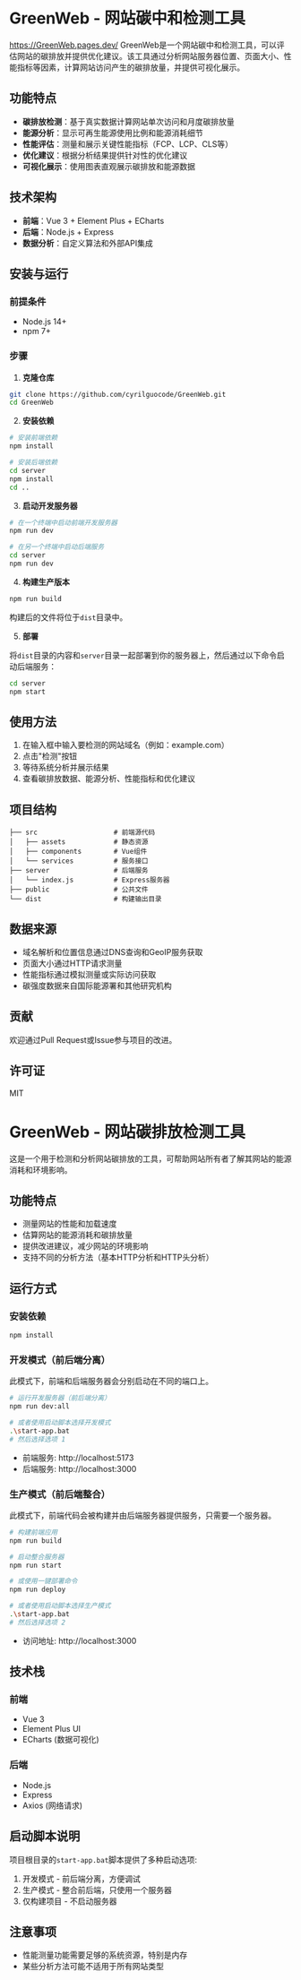 # GreenWeb - 网站碳中和检测工具
https://GreenWeb.pages.dev/
GreenWeb是一个网站碳中和检测工具，可以评估网站的碳排放并提供优化建议。该工具通过分析网站服务器位置、页面大小、性能指标等因素，计算网站访问产生的碳排放量，并提供可视化展示。

## 功能特点

- **碳排放检测**：基于真实数据计算网站单次访问和月度碳排放量
- **能源分析**：显示可再生能源使用比例和能源消耗细节
- **性能评估**：测量和展示关键性能指标（FCP、LCP、CLS等）
- **优化建议**：根据分析结果提供针对性的优化建议
- **可视化展示**：使用图表直观展示碳排放和能源数据

## 技术架构

- **前端**：Vue 3 + Element Plus + ECharts
- **后端**：Node.js + Express
- **数据分析**：自定义算法和外部API集成

## 安装与运行

### 前提条件

- Node.js 14+
- npm 7+

### 步骤

1. **克隆仓库**

```bash
git clone https://github.com/cyrilguocode/GreenWeb.git
cd GreenWeb
```

2. **安装依赖**

```bash
# 安装前端依赖
npm install

# 安装后端依赖
cd server
npm install
cd ..
```

3. **启动开发服务器**

```bash
# 在一个终端中启动前端开发服务器
npm run dev

# 在另一个终端中启动后端服务
cd server
npm run dev
```

4. **构建生产版本**

```bash
npm run build
```

构建后的文件将位于`dist`目录中。

5. **部署**

将`dist`目录的内容和`server`目录一起部署到你的服务器上，然后通过以下命令启动后端服务：

```bash
cd server
npm start
```

## 使用方法

1. 在输入框中输入要检测的网站域名（例如：example.com）
2. 点击"检测"按钮
3. 等待系统分析并展示结果
4. 查看碳排放数据、能源分析、性能指标和优化建议

## 项目结构

```
├── src                   # 前端源代码
│   ├── assets            # 静态资源
│   ├── components        # Vue组件
│   └── services          # 服务接口
├── server                # 后端服务
│   └── index.js          # Express服务器
├── public                # 公共文件
└── dist                  # 构建输出目录
```

## 数据来源

- 域名解析和位置信息通过DNS查询和GeoIP服务获取
- 页面大小通过HTTP请求测量
- 性能指标通过模拟测量或实际访问获取
- 碳强度数据来自国际能源署和其他研究机构

## 贡献

欢迎通过Pull Request或Issue参与项目的改进。

## 许可证

MIT 

# GreenWeb - 网站碳排放检测工具

这是一个用于检测和分析网站碳排放的工具，可帮助网站所有者了解其网站的能源消耗和环境影响。

## 功能特点

- 测量网站的性能和加载速度
- 估算网站的能源消耗和碳排放量
- 提供改进建议，减少网站的环境影响
- 支持不同的分析方法（基本HTTP分析和HTTP头分析）

## 运行方式

### 安装依赖

```bash
npm install
```

### 开发模式（前后端分离）

此模式下，前端和后端服务器会分别启动在不同的端口上。

```bash
# 运行开发服务器（前后端分离）
npm run dev:all

# 或者使用启动脚本选择开发模式
.\start-app.bat
# 然后选择选项 1
```

- 前端服务: http://localhost:5173
- 后端服务: http://localhost:3000

### 生产模式（前后端整合）

此模式下，前端代码会被构建并由后端服务器提供服务，只需要一个服务器。

```bash
# 构建前端应用
npm run build

# 启动整合服务器
npm run start

# 或使用一键部署命令
npm run deploy

# 或者使用启动脚本选择生产模式
.\start-app.bat
# 然后选择选项 2
```

- 访问地址: http://localhost:3000

## 技术栈

### 前端
- Vue 3
- Element Plus UI
- ECharts (数据可视化)

### 后端
- Node.js
- Express
- Axios (网络请求)

## 启动脚本说明

项目根目录的`start-app.bat`脚本提供了多种启动选项:

1. 开发模式 - 前后端分离，方便调试
2. 生产模式 - 整合前后端，只使用一个服务器
3. 仅构建项目 - 不启动服务器

## 注意事项

- 性能测量功能需要足够的系统资源，特别是内存
- 某些分析方法可能不适用于所有网站类型 